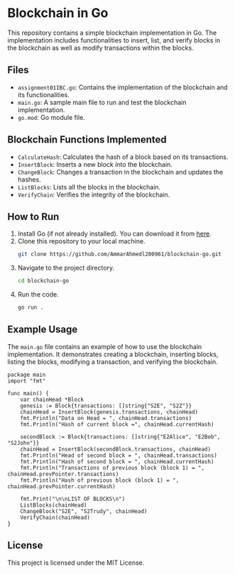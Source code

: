 # Blockchain in Go

This repository contains a simple blockchain implementation in Go. The implementation includes functionalities to insert, list, and verify blocks in the blockchain as well as modify transactions within the blocks.

## Files

- `assignment01IBC.go`: Contains the implementation of the blockchain and its functionalities.
- `main.go`: A sample main file to run and test the blockchain implementation.
- `go.mod`: Go module file.

## Blockchain Functions Implemented

- `CalculateHash`: Calculates the hash of a block based on its transactions.
- `InsertBlock`: Inserts a new block into the blockchain.
- `ChangeBlock`: Changes a transaction in the blockchain and updates the hashes.
- `ListBlocks`: Lists all the blocks in the blockchain.
- `VerifyChain`: Verifies the integrity of the blockchain.

## How to Run

1. Install Go (if not already installed). You can download it from [here](https://golang.org/dl/).
2. Clone this repository to your local machine.
    ```sh
    git clone https://github.com/AmmarAhmedl200961/blockchain-go.git
    ```
3. Navigate to the project directory.
    ```sh
    cd blockchain-go
    ```
4. Run the code.
    ```sh
    go run .
    ```

## Example Usage

The `main.go` file contains an example of how to use the blockchain implementation. It demonstrates creating a blockchain, inserting blocks, listing the blocks, modifying a transaction, and verifying the blockchain.

```
package main
import "fmt"

func main() {
    var chainHead *Block
    genesis := Block{transactions: []string{"S2E", "S2Z"}}
    chainHead = InsertBlock(genesis.transactions, chainHead)
    fmt.Println("Data on Head = ", chainHead.transactions)
    fmt.Println("Hash of current block =", chainHead.currentHash)

    secondBlock := Block{transactions: []string{"E2Alice", "E2Bob", "S2John"}}
    chainHead = InsertBlock(secondBlock.transactions, chainHead)
    fmt.Println("Head of second block = ", chainHead.transactions)
    fmt.Println("Hash of second block = ", chainHead.currentHash)
    fmt.Println("Transactions of previous block (block 1) = ", chainHead.prevPointer.transactions)
    fmt.Println("Hash of previous block (block 1) = ", chainHead.prevPointer.currentHash)

    fmt.Print("\n\nLIST OF BLOCKS\n")
    ListBlocks(chainHead)
    ChangeBlock("S2E", "S2Trudy", chainHead)
    VerifyChain(chainHead)
}
```

## License

This project is licensed under the MIT License.
